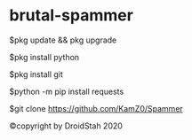 # brutal-spammer
$pkg update && pkg upgrade

$pkg install python

$pkg install git

$python -m pip install requests

$git clone https://github.com/KamZ0/Spammer

©copyright by DroidStah 2020
